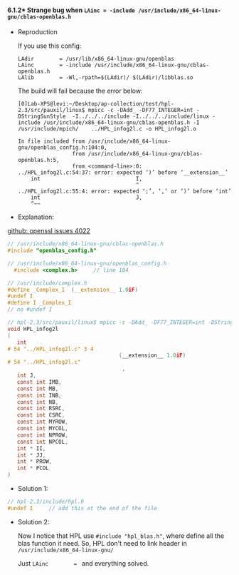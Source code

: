 #### 6.1.2* Strange bug when `LAinc = -include /usr/include/x86_64-linux-gnu/cblas-openblas.h`

* Reproduction

    If you use this config:

    ```
    LAdir        = /usr/lib/x86_64-linux-gnu/openblas
    LAinc        = -include /usr/include/x86_64-linux-gnu/cblas-openblas.h
    LAlib        = -Wl,-rpath=$(LAdir)/ $(LAdir)/libblas.so
    ```

    The build will fail because the error below: 

    ```
    [0]Lab-XPS@levi:~/Desktop/ap-collection/test/hpl-2.3/src/pauxil/linux$ mpicc -c -DAdd_ -DF77_INTEGER=int -DStringSunStyle  -I../../../include -I../../../include/linux -include /usr/include/x86_64-linux-gnu/cblas-openblas.h -I /usr/include/mpich/    ../HPL_infog2l.c -o HPL_infog2l.o
    
    In file included from /usr/include/x86_64-linux-gnu/openblas_config.h:104:0,
                     from /usr/include/x86_64-linux-gnu/cblas-openblas.h:5,
                     from <command-line>:0:
    ../HPL_infog2l.c:54:37: error: expected ‘)’ before ‘__extension__’
        int                              I,
                                         ^
    ../HPL_infog2l.c:55:4: error: expected ‘;’, ‘,’ or ‘)’ before ‘int’
        int                              J,
        ^~~
    ```

    

* Explanation:

[github: openssl issues 4022](https://github.com/openssl/openssl/issues/4022)

```c
// /usr/include/x86_64-linux-gnu/cblas-openblas.h
#include "openblas_config.h"

// /usr/include/x86_64-linux-gnu/openblas_config.h
  #include <complex.h>     // line 104

// /usr/include/complex.h
#define _Complex_I  (__extension__ 1.0iF)
#undef I 
#define I _Complex_I
// no #undef I
```

```c
// hpl-2.3/src/pauxil/linux$ mpicc -c -DAdd_ -DF77_INTEGER=int -DStringSunStyle  -I../../../include -I../../../include/linux -include /usr/include/x86_64-linux-gnu/cblas-openblas.h -I /usr/include/mpich/    ../HPL_infog2l.c -E
void HPL_infog2l
(
   int 
# 54 "../HPL_infog2l.c" 3 4
                                   (__extension__ 1.0iF)
# 54 "../HPL_infog2l.c"
                                    ,
   int J,
   const int IMB,
   const int MB,
   const int INB,
   const int NB,
   const int RSRC,
   const int CSRC,
   const int MYROW,
   const int MYCOL,
   const int NPROW,
   const int NPCOL,
   int * II,
   int * JJ,
   int * PROW,
   int * PCOL
)

```



* Solution 1:

```c
// hpl-2.3/include/hpl.h
#undef I     // add this at the end of the file
```

* Solution 2:

    Now I notice that HPL use `#include "hpl_blas.h"`, where define all the blas function it need. So, HPL don't need to link header in `/usr/include/x86_64-linux-gnu/`

    Just `LAinc        = ` and everything solved.